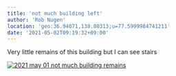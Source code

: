 ```yaml
---
title: 'not much building left'
author: 'Rob Nugen'
location: 'geo:36.94071,138.80313;u=77.5999984741211'
date: '2021-05-02T09:19:32+09:00'
---
```



Very little remains of this building but I can see stairs

[![2021 may 01 not much building remains](//b.robnugen.com/quests/walk-to-niigata/2021/en_route/day-17/thumbs/2021_may_01_not_much_building_remains.jpeg)](//b.robnugen.com/quests/walk-to-niigata/2021/en_route/day-17/2021_may_01_not_much_building_remains.jpeg)          
